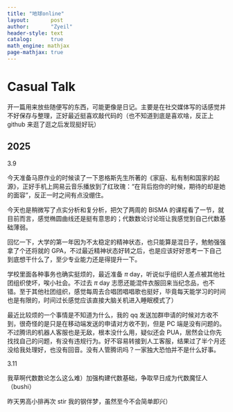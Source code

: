 ```yaml
---
title: "地球online"
layout:       post
author:       "Zyeil"
header-style: text
catalog:      true
math_engine: mathjax
page-mathjax: true
---
```


# Casual Talk

开一篇用来放些随便写的东西，可能更像是日记。主要是在社交媒体写的话感觉并不好保存与整理，正好最近挺喜欢敲代码的（也不知道到底是喜欢啥，反正上 github 来逛了逛之后发现挺好玩）

## 2025

3.9 

今天准备马原作业的时候读了一下恩格斯先生所著的《家庭、私有制和国家的起源》，正好手机上网易云音乐播放到了红玫瑰：“在背后抱你的时候，期待的却是她的面容”，反正一时之间有点没绷住。

今天也是稍微写了点实分析和复分析，把欠了两周的 BISMA 的课程看了一节，就目前而言，感觉椭圆曲线还是挺有意思的；代数数论讨论班让我感觉到自己代数基础薄弱。

回忆一下，大学的第一年因为不太稳定的精神状态，也只能算是混日子，勉勉强强拿了个还将就的 GPA，不过最近精神状态好转之后，也是应该好好思考一下自己到底想干什么了，至少专业能力还是得提升一下。

学校里面各种事务也确实挺烦的，最近准备 $\pi$ day，听说似乎组织人差点被其他社团组织使坏，唉小社会。不过去 $\pi$ day 志愿还能混件衣服回来当纪念品，也不错。至于其他社团组织，感觉每周去合唱团唱唱歌也挺好，毕竟每天能学习的时间也是有限的，时间过长感觉应该直接大脑关机进入睡眠模式了）

最近比较烦的一个事情是不知道为什么，我的 qq 发送加群申请的时候对方收不到，很奇怪的是只是在移动端发送的申请对方收不到，但是 PC 端是没有问题的。不过腾讯的机器人客服也是无敌，根本没什么用，疑似还会 PUA，居然会让你先找找自己的问题，有没有违规行为。好不容易转接到人工客服，结果过了半个月还没给我处理好，也没有回音。没有人管腾讯吗？一家独大恐怕并不是什么好事。

3.11

我草啊代数数论怎么这么难）加强构建代数基础，争取早日成为代数魔怔人（bushi）

昨天男高小排再次 stir 我的钢伴梦，虽然至今不会简单即兴）
